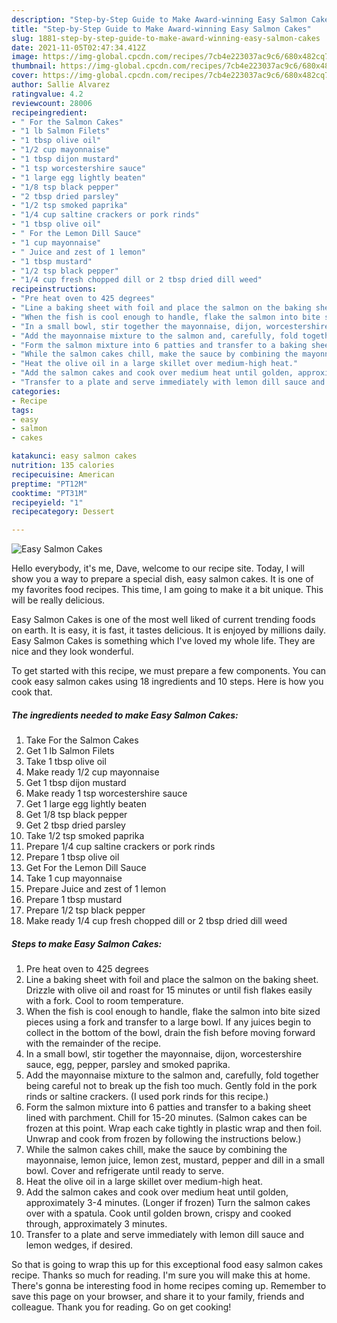 ```yaml
---
description: "Step-by-Step Guide to Make Award-winning Easy Salmon Cakes"
title: "Step-by-Step Guide to Make Award-winning Easy Salmon Cakes"
slug: 1881-step-by-step-guide-to-make-award-winning-easy-salmon-cakes
date: 2021-11-05T02:47:34.412Z
image: https://img-global.cpcdn.com/recipes/7cb4e223037ac9c6/680x482cq70/easy-salmon-cakes-recipe-main-photo.jpg
thumbnail: https://img-global.cpcdn.com/recipes/7cb4e223037ac9c6/680x482cq70/easy-salmon-cakes-recipe-main-photo.jpg
cover: https://img-global.cpcdn.com/recipes/7cb4e223037ac9c6/680x482cq70/easy-salmon-cakes-recipe-main-photo.jpg
author: Sallie Alvarez
ratingvalue: 4.2
reviewcount: 28006
recipeingredient:
- " For the Salmon Cakes"
- "1 lb Salmon Filets"
- "1 tbsp olive oil"
- "1/2 cup mayonnaise"
- "1 tbsp dijon mustard"
- "1 tsp worcestershire sauce"
- "1 large egg lightly beaten"
- "1/8 tsp black pepper"
- "2 tbsp dried parsley"
- "1/2 tsp smoked paprika"
- "1/4 cup saltine crackers or pork rinds"
- "1 tbsp olive oil"
- " For the Lemon Dill Sauce"
- "1 cup mayonnaise"
- " Juice and zest of 1 lemon"
- "1 tbsp mustard"
- "1/2 tsp black pepper"
- "1/4 cup fresh chopped dill or 2 tbsp dried dill weed"
recipeinstructions:
- "Pre heat oven to 425 degrees"
- "Line a baking sheet with foil and place the salmon on the baking sheet. Drizzle with olive oil and roast for 15 minutes or until fish flakes easily with a fork. Cool to room temperature."
- "When the fish is cool enough to handle, flake the salmon into bite sized pieces using a fork and transfer to a large bowl. If any juices begin to collect in the bottom of the bowl, drain the fish before moving forward with the remainder of the recipe."
- "In a small bowl, stir together the mayonnaise, dijon, worcestershire sauce, egg, pepper, parsley and smoked paprika."
- "Add the mayonnaise mixture to the salmon and, carefully, fold together being careful not to break up the fish too much. Gently fold in the pork rinds or saltine crackers. (I used pork rinds for this recipe.)"
- "Form the salmon mixture into 6 patties and transfer to a baking sheet lined with parchment. Chill for 15-20 minutes. (Salmon cakes can be frozen at this point. Wrap each cake tightly in plastic wrap and then foil. Unwrap and cook from frozen by following the instructions below.)"
- "While the salmon cakes chill, make the sauce by combining the mayonnaise, lemon juice, lemon zest, mustard, pepper and dill in a small bowl. Cover and refrigerate until ready to serve."
- "Heat the olive oil in a large skillet over medium-high heat."
- "Add the salmon cakes and cook over medium heat until golden, approximately 3-4 minutes. (Longer if frozen) Turn the salmon cakes over with a spatula. Cook until golden brown, crispy and cooked through, approximately 3 minutes."
- "Transfer to a plate and serve immediately with lemon dill sauce and lemon wedges, if desired."
categories:
- Recipe
tags:
- easy
- salmon
- cakes

katakunci: easy salmon cakes 
nutrition: 135 calories
recipecuisine: American
preptime: "PT12M"
cooktime: "PT31M"
recipeyield: "1"
recipecategory: Dessert

---
```



![Easy Salmon Cakes](https://img-global.cpcdn.com/recipes/7cb4e223037ac9c6/680x482cq70/easy-salmon-cakes-recipe-main-photo.jpg)

Hello everybody, it's me, Dave, welcome to our recipe site. Today, I will show you a way to prepare a special dish, easy salmon cakes. It is one of my favorites food recipes. This time, I am going to make it a bit unique. This will be really delicious.

Easy Salmon Cakes is one of the most well liked of current trending foods on earth. It is easy, it is fast, it tastes delicious. It is enjoyed by millions daily. Easy Salmon Cakes is something which I've loved my whole life. They are nice and they look wonderful.




To get started with this recipe, we must prepare a few components. You can cook easy salmon cakes using 18 ingredients and 10 steps. Here is how you cook that.

<!--inarticleads1-->

##### The ingredients needed to make Easy Salmon Cakes:

1. Take  For the Salmon Cakes
1. Get 1 lb Salmon Filets
1. Take 1 tbsp olive oil
1. Make ready 1/2 cup mayonnaise
1. Get 1 tbsp dijon mustard
1. Make ready 1 tsp worcestershire sauce
1. Get 1 large egg lightly beaten
1. Get 1/8 tsp black pepper
1. Get 2 tbsp dried parsley
1. Take 1/2 tsp smoked paprika
1. Prepare 1/4 cup saltine crackers or pork rinds
1. Prepare 1 tbsp olive oil
1. Get  For the Lemon Dill Sauce
1. Take 1 cup mayonnaise
1. Prepare  Juice and zest of 1 lemon
1. Prepare 1 tbsp mustard
1. Prepare 1/2 tsp black pepper
1. Make ready 1/4 cup fresh chopped dill or 2 tbsp dried dill weed




<!--inarticleads2-->

##### Steps to make Easy Salmon Cakes:

1. Pre heat oven to 425 degrees
1. Line a baking sheet with foil and place the salmon on the baking sheet. Drizzle with olive oil and roast for 15 minutes or until fish flakes easily with a fork. Cool to room temperature.
1. When the fish is cool enough to handle, flake the salmon into bite sized pieces using a fork and transfer to a large bowl. If any juices begin to collect in the bottom of the bowl, drain the fish before moving forward with the remainder of the recipe.
1. In a small bowl, stir together the mayonnaise, dijon, worcestershire sauce, egg, pepper, parsley and smoked paprika.
1. Add the mayonnaise mixture to the salmon and, carefully, fold together being careful not to break up the fish too much. Gently fold in the pork rinds or saltine crackers. (I used pork rinds for this recipe.)
1. Form the salmon mixture into 6 patties and transfer to a baking sheet lined with parchment. Chill for 15-20 minutes. (Salmon cakes can be frozen at this point. Wrap each cake tightly in plastic wrap and then foil. Unwrap and cook from frozen by following the instructions below.)
1. While the salmon cakes chill, make the sauce by combining the mayonnaise, lemon juice, lemon zest, mustard, pepper and dill in a small bowl. Cover and refrigerate until ready to serve.
1. Heat the olive oil in a large skillet over medium-high heat.
1. Add the salmon cakes and cook over medium heat until golden, approximately 3-4 minutes. (Longer if frozen) Turn the salmon cakes over with a spatula. Cook until golden brown, crispy and cooked through, approximately 3 minutes.
1. Transfer to a plate and serve immediately with lemon dill sauce and lemon wedges, if desired.




So that is going to wrap this up for this exceptional food easy salmon cakes recipe. Thanks so much for reading. I'm sure you will make this at home. There's gonna be interesting food in home recipes coming up. Remember to save this page on your browser, and share it to your family, friends and colleague. Thank you for reading. Go on get cooking!
